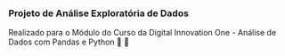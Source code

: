 ### Projeto de Análise Exploratória de Dados 

Realizado para o Módulo do Curso da Digital Innovation One - Análise de Dados com Pandas e Python :snake: :panda_face:

